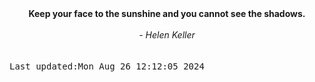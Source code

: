 
<div align="center"><b><span>Keep your face to the sunshine and you cannot see the shadows.</span></b><br><br><i> - Helen Keller</i></div>
<br><br><kbd>Last updated:Mon Aug 26 12:12:05 2024</kbd>